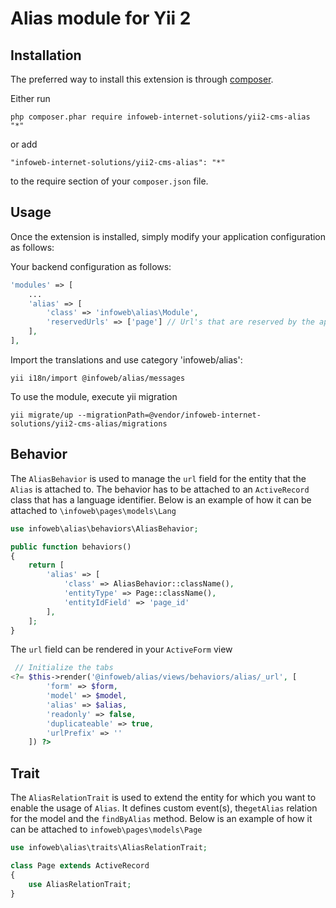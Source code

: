 Alias module for Yii 2
========================


Installation
------------

The preferred way to install this extension is through [composer](http://getcomposer.org/download/).

Either run

```
php composer.phar require infoweb-internet-solutions/yii2-cms-alias "*"
```

or add

```
"infoweb-internet-solutions/yii2-cms-alias": "*"
```

to the require section of your `composer.json` file.


Usage
-----

Once the extension is installed, simply modify your application configuration as follows:

Your backend configuration as follows:

```php
'modules' => [
    ...
    'alias' => [
        'class' => 'infoweb\alias\Module',
        'reservedUrls' => ['page'] // Url's that are reserved by the application
    ],
],
```

Import the translations and use category 'infoweb/alias':
```
yii i18n/import @infoweb/alias/messages
```

To use the module, execute yii migration
```
yii migrate/up --migrationPath=@vendor/infoweb-internet-solutions/yii2-cms-alias/migrations
```

Behavior
--------

The `AliasBehavior` is used to manage the `url` field for the entity that the `Alias` is attached to.
The behavior has to be attached to an `ActiveRecord` class that has a language identifier.
Below is an example of how it can be attached to `\infoweb\pages\models\Lang`

```php
use infoweb\alias\behaviors\AliasBehavior;

public function behaviors()
{
    return [
        'alias' => [
            'class' => AliasBehavior::className(),
            'entityType' => Page::className(),
            'entityIdField' => 'page_id'
        ],
    ];
}
```

The `url` field can be rendered in your `ActiveForm` view

```php
 // Initialize the tabs
<?= $this->render('@infoweb/alias/views/behaviors/alias/_url', [
        'form' => $form,
        'model' => $model,
        'alias' => $alias,
        'readonly' => false,
        'duplicateable' => true,
        'urlPrefix' => ''
    ]) ?>
```

Trait
-----
The `AliasRelationTrait` is used to extend the entity for which you want to enable the usage of `Alias`.
It defines custom event(s), the`getAlias` relation for the model and the `findByAlias` method.
Below is an example of how it can be attached to `infoweb\pages\models\Page`

```php
use infoweb\alias\traits\AliasRelationTrait;

class Page extends ActiveRecord
{
	use AliasRelationTrait;
}
```